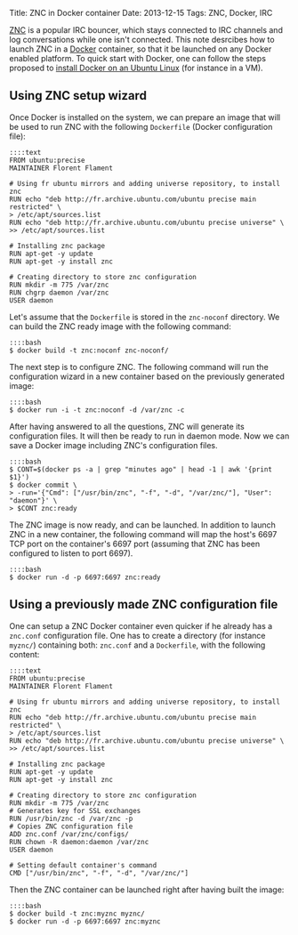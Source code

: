 Title: ZNC in Docker container
Date: 2013-12-15
Tags: ZNC, Docker, IRC

[ZNC][1] is a popular IRC bouncer, which stays connected to IRC
channels and log conversations while one isn't connected. This note
desrcibes how to launch ZNC in a [Docker][2] container, so that it be
launched on any Docker enabled platform. To quick start with Docker,
one can follow the steps proposed to [install Docker on an Ubuntu
Linux][3] (for instance in a VM).

Using ZNC setup wizard
----------------------

Once Docker is installed on the system, we can prepare an image that
will be used to run ZNC with the following `Dockerfile` (Docker
configuration file):

    ::::text
    FROM ubuntu:precise
    MAINTAINER Florent Flament

    # Using fr ubuntu mirrors and adding universe repository, to install znc
    RUN echo "deb http://fr.archive.ubuntu.com/ubuntu precise main restricted" \
    > /etc/apt/sources.list
    RUN echo "deb http://fr.archive.ubuntu.com/ubuntu precise universe" \
    >> /etc/apt/sources.list

    # Installing znc package
    RUN apt-get -y update
    RUN apt-get -y install znc

    # Creating directory to store znc configuration
    RUN mkdir -m 775 /var/znc
    RUN chgrp daemon /var/znc
    USER daemon

Let's assume that the `Dockerfile` is stored in the `znc-noconf`
directory. We can build the ZNC ready image with the following
command:

    ::::bash
    $ docker build -t znc:noconf znc-noconf/

The next step is to configure ZNC. The following command will run the
configuration wizard in a new container based on the previously
generated image:

    ::::bash
    $ docker run -i -t znc:noconf -d /var/znc -c

After having answered to all the questions, ZNC will generate its
configuration files. It will then be ready to run in daemon mode. Now
we can save a Docker image including ZNC's configuration files.

    ::::bash
    $ CONT=$(docker ps -a | grep "minutes ago" | head -1 | awk '{print $1}')
    $ docker commit \
    > -run='{"Cmd": ["/usr/bin/znc", "-f", "-d", "/var/znc/"], "User": "daemon"}' \
    > $CONT znc:ready

The ZNC image is now ready, and can be launched. In addition to launch
ZNC in a new container, the following command will map the host's 6697
TCP port on the container's 6697 port (assuming that ZNC has been
configured to listen to port 6697).

    ::::bash
    $ docker run -d -p 6697:6697 znc:ready


Using a previously made ZNC configuration file
----------------------------------------------

One can setup a ZNC Docker container even quicker if he already has a
`znc.conf` configuration file. One has to create a directory (for
instance `myznc/`) containing both: `znc.conf` and a `Dockerfile`, with
the following content:

    ::::text
    FROM ubuntu:precise
    MAINTAINER Florent Flament

    # Using fr ubuntu mirrors and adding universe repository, to install znc
    RUN echo "deb http://fr.archive.ubuntu.com/ubuntu precise main restricted" \
    > /etc/apt/sources.list
    RUN echo "deb http://fr.archive.ubuntu.com/ubuntu precise universe" \
    >> /etc/apt/sources.list

    # Installing znc package
    RUN apt-get -y update
    RUN apt-get -y install znc

    # Creating directory to store znc configuration
    RUN mkdir -m 775 /var/znc
    # Generates key for SSL exchanges
    RUN /usr/bin/znc -d /var/znc -p
    # Copies ZNC configuration file
    ADD znc.conf /var/znc/configs/
    RUN chown -R daemon:daemon /var/znc
    USER daemon

    # Setting default container's command
    CMD ["/usr/bin/znc", "-f", "-d", "/var/znc/"]

Then the ZNC container can be launched right after having built the image:

    ::::bash
    $ docker build -t znc:myznc myznc/
    $ docker run -d -p 6697:6697 znc:myznc

[1]: http://wiki.znc.in/ZNC
[2]: https://www.docker.io/
[3]: http://docs.docker.io/en/latest/installation/ubuntulinux/